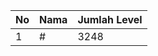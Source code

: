 | No | Nama            | Jumlah Level |
|----|-----------------|--------------|
| 1  | #    |    3248        |
